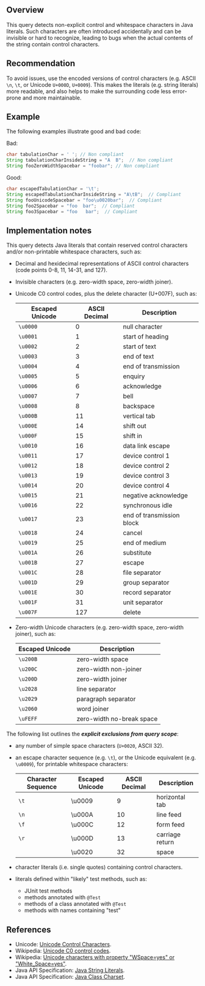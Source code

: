 ## Overview

This query detects non-explicit control and whitespace characters in Java literals.
Such characters are often introduced accidentally and can be invisible or hard to recognize, leading to bugs when the actual contents of the string contain control characters.

## Recommendation

To avoid issues, use the encoded versions of control characters (e.g. ASCII `\n`, `\t`, or Unicode `U+000D`, `U+0009`).
This makes the literals (e.g. string literals) more readable, and also helps to make the surrounding code less error-prone and more maintainable.

## Example

The following examples illustrate good and bad code:

Bad:

```java
char tabulationChar = '	'; // Non compliant
String tabulationCharInsideString = "A	B";  // Non compliant
String fooZeroWidthSpacebar = "foo​bar"; // Non compliant
```

Good:

```java
char escapedTabulationChar = '\t';
String escapedTabulationCharInsideString = "A\tB";  // Compliant
String fooUnicodeSpacebar = "foo\u0020bar";  // Compliant
String foo2Spacebar = "foo  bar";  // Compliant
String foo3Spacebar = "foo   bar";  // Compliant
```

## Implementation notes

This query detects Java literals that contain reserved control characters and/or non-printable whitespace characters, such as:

- Decimal and hexidecimal representations of ASCII control characters (code points 0-8, 11, 14-31, and 127).
- Invisible characters (e.g. zero-width space, zero-width joiner).
- Unicode C0 control codes, plus the delete character (U+007F), such as:

  | Escaped Unicode | ASCII Decimal | Description               |
  | --------------- | ------------- | ------------------------- |
  | `\u0000`        | 0             | null character            |
  | `\u0001`        | 1             | start of heading          |
  | `\u0002`        | 2             | start of text             |
  | `\u0003`        | 3             | end of text               |
  | `\u0004`        | 4             | end of transmission       |
  | `\u0005`        | 5             | enquiry                   |
  | `\u0006`        | 6             | acknowledge               |
  | `\u0007`        | 7             | bell                      |
  | `\u0008`        | 8             | backspace                 |
  | `\u000B`        | 11            | vertical tab              |
  | `\u000E`        | 14            | shift out                 |
  | `\u000F`        | 15            | shift in                  |
  | `\u0010`        | 16            | data link escape          |
  | `\u0011`        | 17            | device control 1          |
  | `\u0012`        | 18            | device control 2          |
  | `\u0013`        | 19            | device control 3          |
  | `\u0014`        | 20            | device control 4          |
  | `\u0015`        | 21            | negative acknowledge      |
  | `\u0016`        | 22            | synchronous idle          |
  | `\u0017`        | 23            | end of transmission block |
  | `\u0018`        | 24            | cancel                    |
  | `\u0019`        | 25            | end of medium             |
  | `\u001A`        | 26            | substitute                |
  | `\u001B`        | 27            | escape                    |
  | `\u001C`        | 28            | file separator            |
  | `\u001D`        | 29            | group separator           |
  | `\u001E`        | 30            | record separator          |
  | `\u001F`        | 31            | unit separator            |
  | `\u007F`        | 127           | delete                    |

- Zero-width Unicode characters (e.g. zero-width space, zero-width joiner), such as:

  | Escaped Unicode | Description               |
  | --------------- | ------------------------- |
  | `\u200B`        | zero-width space          |
  | `\u200C`        | zero-width non-joiner     |
  | `\u200D`        | zero-width joiner         |
  | `\u2028`        | line separator            |
  | `\u2029`        | paragraph separator       |
  | `\u2060`        | word joiner               |
  | `\uFEFF`        | zero-width no-break space |

The following list outlines the _**explicit exclusions from query scope**_:

- any number of simple space characters (`U+0020`, ASCII 32).
- an escape character sequence (e.g. `\t`), or the Unicode equivalent (e.g. `\u0009`), for printable whitespace characters:

  | Character Sequence | Escaped Unicode | ASCII Decimal | Description     |
  | ------------------ | --------------- | ------------- | --------------- |
  | `\t`               | \u0009          | 9             | horizontal tab  |
  | `\n`               | \u000A          | 10            | line feed       |
  | `\f`               | \u000C          | 12            | form feed       |
  | `\r`               | \u000D          | 13            | carriage return |
  |                    | \u0020          | 32            | space           |

- character literals (i.e. single quotes) containing control characters.
- literals defined within "likely" test methods, such as:
  - JUnit test methods
  - methods annotated with `@Test`
  - methods of a class annotated with `@Test`
  - methods with names containing "test"

## References

- Unicode: [Unicode Control Characters](https://www.unicode.org/charts/PDF/U0000.pdf).
- Wikipedia: [Unicode C0 control codes](https://en.wikipedia.org/wiki/C0_and_C1_control_codes).
- Wikipedia: [Unicode characters with property "WSpace=yes" or "White_Space=yes"](https://en.wikipedia.org/wiki/Unicode_character_property#Whitespace).
- Java API Specification: [Java String Literals](https://docs.oracle.com/javase/tutorial/java/data/characters.html).
- Java API Specification: [Java Class Charset](https://docs.oracle.com/javase/8/docs/api///?java/nio/charset/Charset.html).

